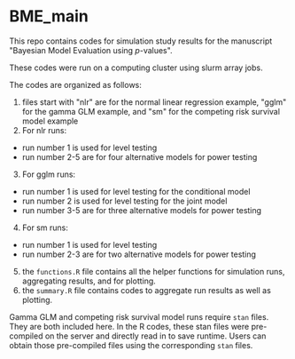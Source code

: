 # BME_main
This repo contains codes for simulation study results for the manuscript "Bayesian Model Evaluation using $p$-values".

These codes were run on a computing cluster using slurm array jobs.

The codes are organized as follows:
1. files start with "nlr" are for the normal linear regression example, "gglm" for the gamma GLM example, and "sm" for the competing risk survival model example
2. For nlr runs:
  + run number 1 is used for level testing
  + run number 2-5 are for four alternative models for power testing
3. For gglm runs:
  + run number 1 is used for level testing for the conditional model
  + run number 2 is used for level testing for the joint model
  + run number 3-5 are for three alternative models for power testing
4. For sm runs:
  + run number 1 is used for level testing
  + run number 2-3 are for two alternative models for power testing
5. the `functions.R` file contains all the helper functions for simulation runs, aggregating results, and for plotting.
6. the `summary.R` file contains codes to aggregate run results as well as plotting.

Gamma GLM and competing risk survival model runs require `stan` files. They are both included here. In the R codes, these stan files were pre-compiled on the server and directly read in to save runtime. Users can obtain those pre-compiled files using the corresponding `stan` files. 
